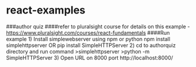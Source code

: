 # react-examples

###author quiz 
####refer to pluralsight course for details on this example -https://www.pluralsight.com/courses/react-fundamentals
####Run example 
    1) Install simplewebserver using npm or python
       npm install simplehttpserver OR
       pip install SimpleHTTPServer
    2) cd to authorquiz directory and run command
       >simplehttpserver
       >python -m SimpleHTTPServer
    3) Open URL on 8000 port http://localhost:8000/      

